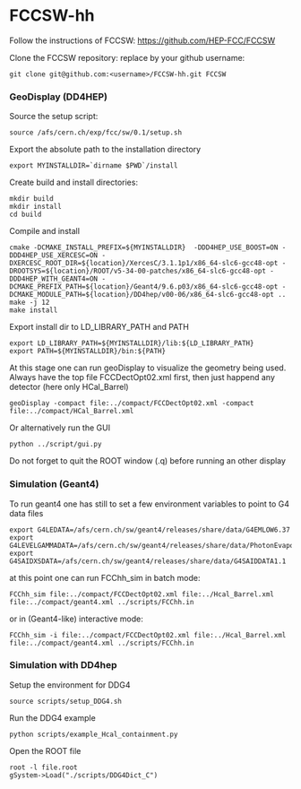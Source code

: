 FCCSW-hh
==================

Follow the instructions of FCCSW: https://github.com/HEP-FCC/FCCSW

Clone the FCCSW repository: replace <username> by your github username:

    git clone git@github.com:<username>/FCCSW-hh.git FCCSW 


### GeoDisplay (DD4HEP)

Source the setup script:

    source /afs/cern.ch/exp/fcc/sw/0.1/setup.sh

Export the absolute path to the installation directory 

    export MYINSTALLDIR=`dirname $PWD`/install

Create build and install directories:

    mkdir build
    mkdir install
    cd build

Compile and install

    cmake -DCMAKE_INSTALL_PREFIX=${MYINSTALLDIR}  -DDD4HEP_USE_BOOST=ON -DDD4HEP_USE_XERCESC=ON -DXERCESC_ROOT_DIR=${location}/XercesC/3.1.1p1/x86_64-slc6-gcc48-opt -DROOTSYS=${location}/ROOT/v5-34-00-patches/x86_64-slc6-gcc48-opt -DDD4HEP_WITH_GEANT4=ON -DCMAKE_PREFIX_PATH=${location}/Geant4/9.6.p03/x86_64-slc6-gcc48-opt -DCMAKE_MODULE_PATH=${location}/DD4hep/v00-06/x86_64-slc6-gcc48-opt ..
    make -j 12
    make install

Export install dir to LD_LIBRARY_PATH and PATH

    export LD_LIBRARY_PATH=${MYINSTALLDIR}/lib:${LD_LIBRARY_PATH}
    export PATH=${MYINSTALLDIR}/bin:${PATH}


At this stage one can run geoDisplay to visualize the geometry being used. Always have the top file FCCDectOpt02.xml first, then just happend any detector (here only HCal_Barrel)

    geoDisplay -compact file:../compact/FCCDectOpt02.xml -compact file:../compact/HCal_Barrel.xml


Or alternatively run the GUI

    python ../script/gui.py

Do not forget to quit the ROOT window (.q) before running an other display


### Simulation (Geant4)

To run geant4 one has still to set a few environment variables to point to G4 data files

    export G4LEDATA=/afs/cern.ch/sw/geant4/releases/share/data/G4EMLOW6.37
    export G4LEVELGAMMADATA=/afs/cern.ch/sw/geant4/releases/share/data/PhotonEvaporation3.1
    export G4SAIDXSDATA=/afs/cern.ch/sw/geant4/releases/share/data/G4SAIDDATA1.1  

at this point one can run FCChh_sim in batch mode:

    FCChh_sim file:../compact/FCCDectOpt02.xml file:../Hcal_Barrel.xml file:../compact/geant4.xml ../scripts/FCChh.in

or in (Geant4-like) interactive mode:

    FCChh_sim -i file:../compact/FCCDectOpt02.xml file:../Hcal_Barrel.xml file:../compact/geant4.xml ../scripts/FCChh.in

### Simulation with DD4hep

Setup the environment for DDG4

    source scripts/setup_DDG4.sh

Run the DDG4 example

    python scripts/example_Hcal_containment.py

Open the ROOT file

    root -l file.root
    gSystem->Load("./scripts/DDG4Dict_C")
